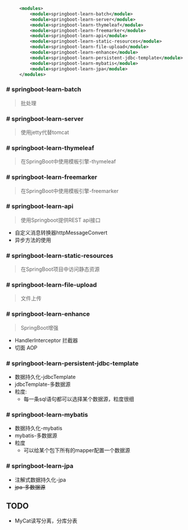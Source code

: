 ```xml
     <modules>
         <module>springboot-learn-batch</module>
         <module>springboot-learn-server</module>
         <module>springboot-learn-thymeleaf</module>
         <module>springboot-learn-freemarker</module>
         <module>springboot-learn-api</module>
         <module>springboot-learn-static-resources</module>
         <module>springboot-learn-file-upload</module>
         <module>springboot-learn-enhance</module>
         <module>springboot-learn-persistent-jdbc-template</module>
         <module>springboot-learn-mybatis</module>
         <module>springboot-learn-jpa</module>
     </modules>
```

### # springboot-learn-batch
> 批处理

### # springboot-learn-server
> 使用jetty代替tomcat

### # springboot-learn-thymeleaf
> 在SpringBoot中使用模板引擎-thymeleaf

### # springboot-learn-freemarker
> 在SpringBoot中使用模板引擎-freemarker

### # springboot-learn-api
> 使用Springboot提供REST api接口
* 自定义消息转换器httpMessageConvert
* 异步方法的使用

### # springboot-learn-static-resources
> 在SpringBoot项目中访问静态资源


### # springboot-learn-file-upload
> 文件上传

### # springboot-learn-enhance
> SpringBoot增强
* HandlerInterceptor    拦截器
* 切面                    AOP

### # springboot-learn-persistent-jdbc-template
* 数据持久化-jdbcTemplate
* jdbcTemplate-多数据源
* 粒度:
    * 每一条sql语句都可以选择某个数据源，粒度很细

### # springboot-learn-mybatis
* 数据持久化-mybatis
* mybatis-多数据源
* 粒度
    * 可以给某个包下所有的mapper配置一个数据源

### # springboot-learn-jpa
* 注解式数据持久化-jpa
* ~~jpa-多数据源~~


## TODO
* MyCat读写分离，分库分表